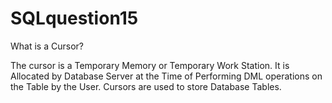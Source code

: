 # SQLquestion15
 What is a Cursor?


The cursor is a Temporary Memory or Temporary Work Station. It is Allocated by Database Server at the Time of Performing DML operations on the Table by the User. Cursors are used to store Database Tables. 

